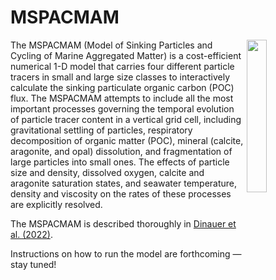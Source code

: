 <h1>MSPACMAM</h1>
<div width=100%>
  <img src="https://user-images.githubusercontent.com/82408862/194457974-e7f2a613-1ea9-4d60-9f64-9af32a35ca2e.PNG" align=right width=25%>
</div>
<p>The MSPACMAM (Model of Sinking Particles and Cycling of Marine Aggregated Matter) is a cost-efficient numerical 1-D model that carries four different particle tracers in small and large size classes to interactively calculate the sinking particulate organic carbon (POC) flux. The MSPACMAM attempts to include all the most important processes governing the temporal evolution of particle tracer content in a vertical grid cell, including gravitational settling of particles, respiratory decomposition of organic matter (POC), mineral (calcite, aragonite, and opal) dissolution, and fragmentation of large particles into small ones. The effects of particle size and density, dissolved oxygen, calcite and aragonite saturation states, and seawater temperature, density and viscosity on the rates of these processes are explicitly resolved.</p>
<p>The MSPACMAM is described thoroughly in <a href="https://doi.org/10.1029/2021GB007131" target="_blank">Dinauer et al. (2022)</a>.</p>
<p>Instructions on how to run the model are forthcoming — stay tuned!</p>
